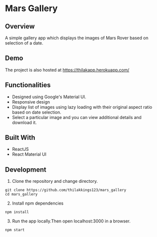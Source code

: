 # Mars Gallery


## Overview

A simple gallery app which displays the images of Mars Rover based on selection of a date.

## Demo
The project is also hosted at https://thilakapp.herokuapp.com/

## Functionalities
- Designed using Google's Material UI.
- Responsive design
- Display list of images using lazy loading with their original aspect ratio based on date selection.
- Select a particular image and you can view additional details and download it.


## Built With

- ReactJS
- React Material UI


## Development

1. Clone the repository and change directory.

```
git clone https://github.com/thilakkings123/mars_gallery
cd mars_gallery
```

2. Install npm dependencies

```
npm install
```

3. Run the app locally.Then open localhost:3000 in a browser.


```
npm start
```
